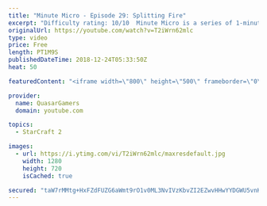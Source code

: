 ```yaml
---
title: "Minute Micro - Episode 29: Splitting Fire"
excerpt: "Difficulty rating: 10/10  Minute Micro is a series of 1-minute videos explaining how to perform common micro techniques. This episode is on splitting fire to avoid overkill.  twitch.tv/Quasarprintf"
originalUrl: https://youtube.com/watch?v=T2iWrn62mlc
type: video
price: Free
length: PT1M9S
publishedDateTime: 2018-12-24T05:33:50Z
heat: 50

featuredContent: "<iframe width=\"800\" height=\"500\" frameborder=\"0\" src=\"https://www.youtube.com/embed/T2iWrn62mlc\" allow=\"accelerometer; autoplay; encrypted-media; gyroscope; picture-in-picture\" allowfullscreen></iframe>"

provider:
  name: QuasarGamers
  domain: youtube.com

topics:
  - StarCraft 2

images:
  - url: https://i.ytimg.com/vi/T2iWrn62mlc/maxresdefault.jpg
    width: 1280
    height: 720
    isCached: true

secured: "taW7rMMtg+HxFZdFUZG6aWmt9rO1v0ML3NvIVzKbvZI2EZwvHHwYYDGWU5vnKobaEq/cQrNz3r8inkeU/HPJ7IVsS0gS2o3z9PniBHdUkIY2zUudww2IQNYOC5ISfHwDVjmNrplypDTM8IRhq4+ZbHtZ0VpEA9QC0mDa7u7qJ2QVs2KAKd1aQu2Oh1zcEjsWNSN/Bc+yior9WCe6T0RkHr6TwSE9jzz2cWhuWhEitesyqaNoqHEOABBbkQFPw7kCS6bV3hpA4b30Cg6aRWLH621VZQeP7MKJ8Gnn8Dt6S/cfxaMQ4ACFl0EIsq7N7RTQLBUfr5Ta8ugZPzDZmYKhQn+JQ2yzCG9mg8tW8W3jUaS3KUT9WUgtxv2YCmRewdx/BTxow6w/FM99PXOi4oylaBEF5Dfka0TcEFn8ohe9hhY=;O1DwlFaf+4SnapV/bEE/SA=="
---
```


